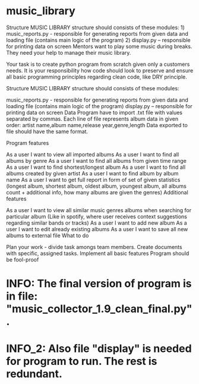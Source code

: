 # music_library
Structure MUSIC LIBRARY structure should consists of these modules:  1) music_reports.py - responsible for generating reports from given data and loading file (contains main logic of the program) 2) display.py – responsible for printing data on screen
Mentors want to play some music during breaks. They need your help to manage their music library.

Your task is to create python program from scratch given only a customers needs. It is your responsibility how code should look to preserve and ensure all basic programming principles regarding clean code, like DRY principle.

Structure MUSIC LIBRARY structure should consists of these modules:

music_reports.py - responsible for generating reports from given data and loading file (contains main logic of the program)
display.py – responsible for printing data on screen
Data Program have to import .txt file with values separated by commas. Each line of file represents album data in given order: artist name,album name,release year,genre,length Data exported to file should have the same format.

Program features

As a user I want to view all imported albums
As a user I want to find all albums by genre
As a user I want to find all albums from given time range
As a user I want to find shortest/longest album
As a user I want to find all albums created by given artist
As a user I want to find album by album name
As a user I want to get full report in form of set of given statistics (longest album, shortest album, oldest album, youngest album, all albums count + additional info, how many albums are given the genres)
Additional features

As a user I want to view all similar music genres albums when searching for particular album (Like in spotify, where user receives context suggestions regarding similar bands or tracks)
As a user I want to add new album
As a user I want to edit already existing albums
As a user I want to save all new albums to external file
What to do

Plan your work - divide task amongs team members. Create documents with specific, assigned tasks.
Implement all basic features
Program should be fool-proof


# INFO: The final version of program is in file: "music_collector_1.9_clean_final.py".
# INFO_2: Also file "display" is needed for program to run. The rest is redundant.
